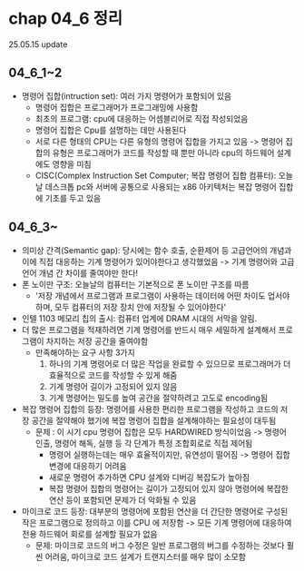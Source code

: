 # chap 04_6 정리 
25.05.15 update

## 04_6_1~2
* 명령어 집합(intruction set): 여러 가지 명령어가 포함되어 있음 
    * 명령어 집합은 프로그래머가 프로그래밍에 사용함 
    * 최초의 프로그램: cpu에 대응하는 어셈블리어로 직접 작성되었음 
    * 명령어 집합은 Cpu를 설명하는 데만 사용된다 
    * 서로 다른 형태의 CPU는 다른 유형의 명령어 집합을 가지고 있음 -> 명령어 집합의 유형은 프로그래머가 코드를 작성할 때 뿐만 아니라 cpu의 하드웨어 설계에도 영향을 미침 
    * CISC(Complex Instruction Set Computer; 복잡 명령어 집합 컴퓨터): 오늘날 데스크톱 pc와 서버에 공통으로 사용되는 x86 아키텍처는 복잡 명령어 집합에 기초를 두고 있음 

## 04_6_3~
* 의미상 간격(Semantic gap): 당시에는 함수 호출, 순환제어 등 고급언어의 개념과 이에 직접 대응하는 기계 명령어가 있어야한다고 생각했었음 -> 기계 명령어와 고급 언어 개념 간 차이를 줄여야만 한다! 
* 폰 노이만 구조: 오늘날의 컴퓨터는 기본적으로 폰 노이만 구조를 따름 
    * '저장 개념에서 프로그램과 프로그램이 사용하는 데이터에 어떤 차이도 업서야하며, 모두 컴퓨터의 저장 장치 안에 저장될 수 있어야한다' 
* 인텔 1103 메모리 칩의 출시: 컴퓨터 업계에 DRAM 시대의 서막을 알림. 
* 더 많은 프로그램을 적재하려면 기계 명령어를 반드시 매우 세밀하게 설계해서 프로그램이 차지하는 저장 공간을 줄여야함 
    * 만족해야하는 요구 사항 3가지 
        1. 하나의 기계 명령어로 더 많은 작업을 완료할 수 있으므로 프로그래머가 더 효율적으로 코드를 작성할 수 있게 해줌 
        2. 기계 명령어 길이가 고정되어 있지 않음 
        3. 기계 명령어는 밀도를 높여 공간을 절약하려고 고도로 encoding됨 
* 복잡 명령어 집합의 등장: 명령어를 사용한 편리한 프로그램을 작성하고 코드의 저장 공간을 절약해야 했기에 복잡 명령어 집합을 설계해야하는 필요성이 대두됨 
    * 문제 : 이 시기 cpu 명령어 집합은 모두 HARDWIRED 방식이었음 -> 명령어 인출, 명령어 해독, 실행 등 각 단계가 특정 조합회로로 직접 제어됨 
        * 명령어 실행하는데는 매우 효율적이지만, 유연성이 떨어짐 -> 명령어 집합 변경에 대응하기 어려움 
        * 새로운 명령어 추가하면 CPU 설계와 디버깅 복잡도가 높아짐 
        * 복잡 명령어 집합의 명령어는 길이가 고정되어 있지 않아 명령어에 복잡한 연산 등이 포함되면 문제가 더 악화될 수 있음 
* 마이크로 코드 등장: 대부분의 명령어에 포함된 연산을 더 간단한 명령어로 구성된 작은 프로그램으로 정의하고 이를 CPU 에 저장함 -> 모든 기계 명령어에 대응하여 전용 하드웨어 회로를 설계할 필요가 없음 
    * 문제: 마이크로 코드의 버그 수정은 일반 프로그램의 버그를 수정하는 것보다 훨씬 어려움, 마이크로 코드 설계가 트랜지스터를 매우 많이 소모함 